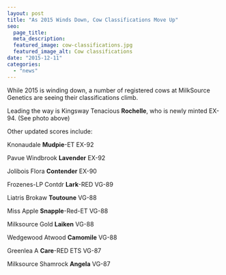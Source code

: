 ```yaml
---
layout: post
title: "As 2015 Winds Down, Cow Classifications Move Up"
seo:
  page_title:
  meta_description:
  featured_image: cow-classifications.jpg
  featured_image_alt: Cow classifications
date: "2015-12-11"
categories: 
  - "news"
---
```


While 2015 is winding down, a number of registered cows at MilkSource Genetics are seeing their classifications climb.

Leading the way is Kingsway Tenacious **Rochelle**, who is newly minted EX-94. (See photo above)

Other updated scores include:

Knonaudale **Mudpie**\-ET EX-92

Pavue Windbrook **Lavender** EX-92

Jolibois Flora **Contender** EX-90

Frozenes-LP Contdr **Lark**\-RED VG-89

Liatris Brokaw **Toutoune** VG-88

Miss Apple **Snapple**\-Red-ET VG-88

Milksource Gold **Laiken** VG-88

Wedgewood Atwood **Camomile** VG-88

Greenlea A **Care**\-RED ETS VG-87

Milksource Shamrock **Angela** VG-87
